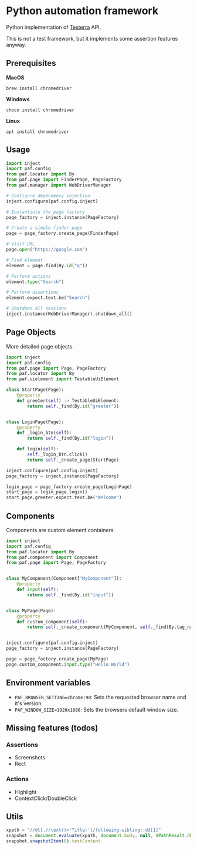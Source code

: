 # Python automation framework

Python implementation of [Testerra](https://github.com/telekom/testerra) API.

This is not a test framework, but it implements some assertion features anyway.

## Prerequisites

**MacOS**
```shell
brew install chromedriver
```

**Windows**
```shell
choco install chromedriver
```
**Linux**
```shell
apt install chromedriver
```

## Usage

```python
import inject
import paf.config
from paf.locator import By
from paf.page import FinderPage, PageFactory
from paf.manager import WebDriverManager

# Configure dependency injection
inject.configure(paf.config.inject)

# Instantiate the page factory
page_factory = inject.instance(PageFactory)

# Create a simple finder page
page = page_factory.create_page(FinderPage)

# Visit URL
page.open("https://google.com")

# Find element
element = page.find(By.id("q"))

# Perform actions
element.type("Search")

# Perform assertions
element.expect.text.be("Search")

# Shutdown all sessions
inject.instance(WebDriverManager).shutdown_all()
```

## Page Objects

More detailed page objects.

```python
import inject
import paf.config
from paf.page import Page, PageFactory
from paf.locator import By
from paf.uielement import TestableUiElement

class StartPage(Page):
    @property
    def greeter(self) -> TestableUiElement:
        return self._find(By.id("greeter"))


class LoginPage(Page):
    @property
    def _login_btn(self):
        return self._find(By.id("login"))

    def login(self):
        self._login_btn.click()
        return self._create_page(StartPage)

inject.configure(paf.config.inject)
page_factory = inject.instance(PageFactory)

login_page = page_factory.create_page(LoginPage)
start_page = login_page.login()
start_page.greeter.expect.text.be("Welcome")
```

## Components

Components are custom element containers.

```python
import inject
import paf.config
from paf.locator import By
from paf.component import Component
from paf.page import Page, PageFactory


class MyComponent(Component["MyComponent"]):
    @property
    def input(self):
        return self._find(By.id("input"))


class MyPage(Page):
    @property
    def custom_component(self):
        return self._create_component(MyComponent, self._find(By.tag_name("body")))


inject.configure(paf.config.inject)
page_factory = inject.instance(PageFactory)

page = page_factory.create_page(MyPage)
page.custom_component.input.type("Hello World")
```

## Environment variables

* `PAF_BROWSER_SETTING=chrome:90`: Sets the requested browser name and it's version.
* `PAF_WINDOW_SIZE=1920x1080`: Sets the browsers default window size.

## Missing features (todos)

### Assertions
- Screenshots
- Rect

### Actions
- Highlight
- ContextClick/DoubleClick

## Utils

```javascript
xpath = "//dt[.//text()='Title:']/following-sibling::dd[1]"
snapshot = document.evaluate(xpath, document.body, null, XPathResult.ORDERED_NODE_SNAPSHOT_TYPE)
snapshot.snapshotItem(0).textContent
```
